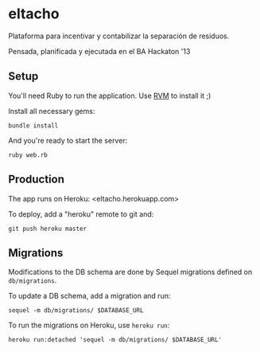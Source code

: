 eltacho
=======

Plataforma para incentivar y contabilizar la separación de residuos.

Pensada, planificada y ejecutada en el BA Hackaton '13

Setup
-----

You'll need Ruby to run the application. Use [RVM](https://rvm.io/) to install it ;)

Install all necessary gems:

    bundle install

And you're ready to start the server:

    ruby web.rb

Production
----------

The app runs on Heroku: <eltacho.herokuapp.com>

To deploy, add a "heroku" remote to git and:

    git push heroku master

Migrations
----------

Modifications to the DB schema are done by Sequel migrations defined on `db/migrations`.

To update a DB schema, add a migration and run:

    sequel -m db/migrations/ $DATABASE_URL

To run the migrations on Heroku, use `heroku run`:

    heroku run:detached 'sequel -m db/migrations/ $DATABASE_URL'